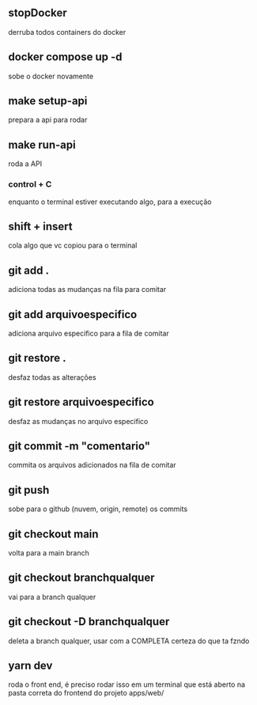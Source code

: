 ## stopDocker
derruba todos containers do docker

## docker compose up -d
sobe o docker novamente

## make setup-api
prepara a api para rodar

## make run-api
roda a API

### control + C
enquanto o terminal estiver executando algo, para a execução

## shift + insert
cola algo que vc copiou para o terminal

## git add . 
adiciona todas as mudanças na fila para comitar

## git add arquivoespecifico
adiciona arquivo especifico para a fila de comitar

## git restore . 
desfaz todas as alterações

## git restore arquivoespecifico
desfaz as mudanças no arquivo especifico

## git commit -m "comentario"
commita os arquivos adicionados na fila de comitar

## git push
sobe para o github (nuvem, origin, remote) os commits

## git checkout main 
volta para a main branch

## git checkout branchqualquer
vai para a branch qualquer

## git checkout -D branchqualquer
deleta a branch qualquer, usar com a COMPLETA certeza do que ta fzndo

## yarn dev
roda o front end, é preciso rodar isso em um terminal que está aberto na pasta correta do frontend do projeto apps/web/